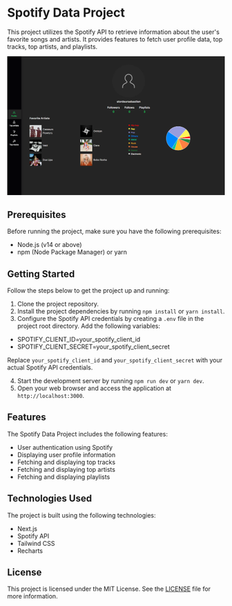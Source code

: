 # Spotify Data Project

This project utilizes the Spotify API to retrieve information about the user's favorite songs and artists. It provides features to fetch user profile data, top tracks, top artists, and playlists.

![screenshot](./public/Profile.PNG)

## Prerequisites

Before running the project, make sure you have the following prerequisites:

- Node.js (v14 or above)
- npm (Node Package Manager) or yarn

## Getting Started

Follow the steps below to get the project up and running:

1. Clone the project repository.
2. Install the project dependencies by running `npm install` or `yarn install`.
3. Configure the Spotify API credentials by creating a `.env` file in the project root directory. Add the following variables:

- SPOTIFY_CLIENT_ID=your_spotify_client_id
- SPOTIFY_CLIENT_SECRET=your_spotify_client_secret

Replace `your_spotify_client_id` and `your_spotify_client_secret` with your actual Spotify API credentials.

4. Start the development server by running `npm run dev` or `yarn dev`.
5. Open your web browser and access the application at `http://localhost:3000`.

## Features

The Spotify Data Project includes the following features:

- User authentication using Spotify
- Displaying user profile information
- Fetching and displaying top tracks
- Fetching and displaying top artists
- Fetching and displaying playlists

## Technologies Used

The project is built using the following technologies:

- Next.js
- Spotify API
- Tailwind CSS
- Recharts

## License

This project is licensed under the MIT License. See the [LICENSE](LICENSE) file for more information.
